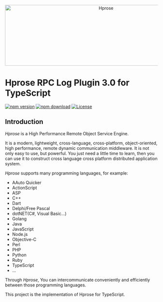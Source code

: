 <p align="center"><img src="https://hprose.com/banner.@2x.png" alt="Hprose" title="Hprose" width="650" height="200" /></p>

# Hprose RPC Log Plugin 3.0 for TypeScript

[![npm version](https://img.shields.io/npm/v/@hprose/rpc-plugin-log.svg)](https://www.npmjs.com/package/@hprose/rpc-plugin-log)
[![npm download](https://img.shields.io/npm/dm/@hprose/rpc-plugin-log.svg)](https://www.npmjs.com/package/@hprose/rpc-plugin-log)
[![License](https://img.shields.io/npm/l/@hprose/rpc-plugin-log.svg)](http://opensource.org/licenses/MIT)

## Introduction

*Hprose* is a High Performance Remote Object Service Engine.

It is a modern, lightweight, cross-language, cross-platform, object-oriented, high performance, remote dynamic communication middleware. It is not only easy to use, but powerful. You just need a little time to learn, then you can use it to construct cross language cross platform distributed application system.

*Hprose* supports many programming languages, for example:

* AAuto Quicker
* ActionScript
* ASP
* C++
* Dart
* Delphi/Free Pascal
* dotNET(C#, Visual Basic...)
* Golang
* Java
* JavaScript
* Node.js
* Objective-C
* Perl
* PHP
* Python
* Ruby
* TypeScript
* ...

Through *Hprose*, You can intercommunicate conveniently and efficiently between those programming languages.

This project is the implementation of Hprose for TypeScript.
